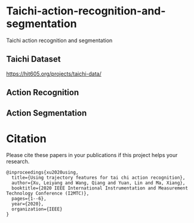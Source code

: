 # Taichi-action-recognition-and-segmentation
Taichi action recognition and segmentation

## Taichi Dataset
https://hit605.org/projects/taichi-data/

## Action Recognition

## Action Segmentation

# Citation
Please cite these papers in your publications if this project helps your research.

    @inproceedings{xu2020using,
      title={Using trajectory features for tai chi action recognition},
      author={Xu, Leiyang and Wang, Qiang and Yuan, Lin and Ma, Xiang},
      booktitle={2020 IEEE International Instrumentation and Measurement Technology Conference (I2MTC)},
      pages={1--6},
      year={2020},
      organization={IEEE}
    }
    
